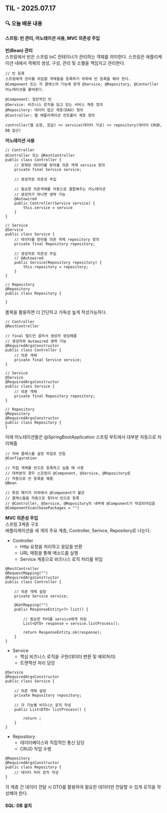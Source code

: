 ## TIL - 2025.07.17

### 🔍 오늘 배운 내용

#### 스프링: 빈 관리, 어노테이션 사용, MVC 의존성 주입

**빈(Bean) 관리**   
스프링에서 빈은 스프링 IoC 컨테이너가 관리하는 객체를 의미한다. 스프링은 애플리케이션 내에서 객체의 생성, 구성, 관리 및 소멸을 책임지고 관리한다.
```
// 빈 등록
스프링에게 관리를 위임할 객체들을 등록하기 위하여 빈 등록을 해야 한다.
@Component 또는 각 클래스의 기능에 맞게 @Service, @Repository, @Contorller 어노테이션을 붙여준다.

@Component: 일반적인 빈
@Service: 비즈니스 로직을 담고 있는 서비스 계층 정의
@Repository: 데이터 접근 계층(DAO) 정의
@Controller: 웹 애플리케이션 컨트롤러 계층 정의

controller(웹 요청, 응답) >> service(데이터 가공) >> repository(데이터 CRUD, DB 접근)
```

**어노테이션 사용**
```
// Controller
@Controller 또는 @RestController
public class Controller {
    // 정제된 데이터를 받아올 의존 객체 service 정의 
    private final Service service;

    // 생성자로 의존성 주입

    // 필요한 의존객체를 자동으로 결합해주는 어노테이션
    // 생성자가 하나면 생략 가능 
    @Autowired 
    public Controller(Service service) {
        this.service = service
    }
}

// Service
@Service
public class Service {
    // 데이터를 받아올 의존 객체 repository 정의
    private final Repository repository;

    // 생성자로 의존성 주입
    // @Autowired
    public Service(Repository repository) {
        this.repository = repository;
    }
}

// Repository
@Repository
public class Repository {

}
```
롬복을 활용하면 더 간단하고 가독성 높게 작성가능하다.
```
// Controller
@RestController

// final 필드만 골라서 생성자 생성해줌
// 생성자와 Autowired 생략 가능
@RequiredArgsConstructor 
public class Controller {
    // 의존 객체 
    private final Service service;
}

// Service
@Service
@RequiredArgsConstructor 
public class Service {
    // 의존 객체 
    private final Repository repository;
}

// Repository
@Repository
@RequiredArgsConstructor 
public class Repository {
}
```
아래 어노테이션들은 @SpringBootApplication 스프링 부트에서 대부분 자동으로 처리해줌
```
// 자바 클래스를 설정 파일로 만듬
@Configuration 

// 직접 객체를 빈으로 등록하고 싶을 때 사용
// 대부분의 경우 스프링이 @Component, @Service, @Repository로 
// 자동으로 빈 등록을 해줌
@Bean

// 특정 패키지 이하에서 @Component가 붙은 
// 클래스들을 자동으로 찾아서 빈으로 등록
// @Controller, @Service, @Repository의 내부에 @Component가 작성되어있음
@ComponentScan(basePackages = "")
```

**MVC 의존성 주입**   
스프링 3계층 구조   
애플리케이션을 세 개의 주요 계층, Controller, Serivce, Repository로 나눈다. 
- Controller   
    - Http 요청을 처리하고 응답을 반환
    - URL 매핑을 통해 메소드를 실행
    - Service 계층으로 비즈니스 로직 처리를 위임
```
@RestController
@RequestMapping("")
@RequiredArgsConstructor
public class Controller {

    // 의존 객체 설정
    private Service service;

    @GetMapping("")
    public ResponseEntity<?> list() {
        
        // 필요한 처리를 service에게 위임
        List<DTO> response = service.listProcess();

        return ResponseEntity.ok(response);
    }
}
```
- Service  
    - 핵심 비즈니스 로직을 구현(데이터 변환 및 예외처리)
    - 트랜잭션 처리 담당
```
@Service
@RequiredArgsConstructor
public class Service {

    // 의존 객체 설정
    private Repository repository;

    // 각 기능별 비지니스 로직 작성
    public List<DTO> listProcess() {

        return ;
    }
}
```
- Repository
    - 데이터베이스와 직접적인 통신 담당
    - CRUD 작업 수행
```
@Repository
@RequiredArgsConstructor
public class Repository {
    // 데이터 처리 로직 작성
}
```
   
각 계층 간 데이터 전달 시 DTO를 활용하여 필요한 데이터만 전달할 수 있게 로직을 작성해야 한다.   


#### SQL: DB 설치 


